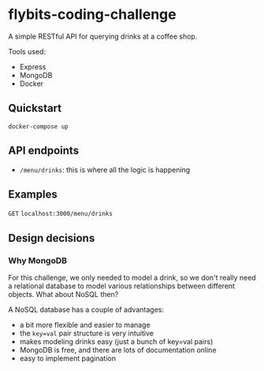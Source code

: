 # flybits-coding-challenge

A simple RESTful API for querying drinks at a coffee shop.

Tools used:

- Express
- MongoDB
- Docker

## Quickstart

```shell
docker-compose up
```

## API endpoints

- `/menu/drinks`: this is where all the logic is happening

## Examples

`GET` `localhost:3000/menu/drinks`

## Design decisions

### Why MongoDB

For this challenge, we only needed to model a drink, so we don't really need a relational database to model various relationships between different objects. What about NoSQL then?

A NoSQL database has a couple of advantages:

- a bit more flexible and easier to manage
- the `key=val` pair structure is very intuitive
- makes modeling drinks easy (just a bunch of key=val pairs)
- MongoDB is free, and there are lots of documentation online
- easy to implement pagination